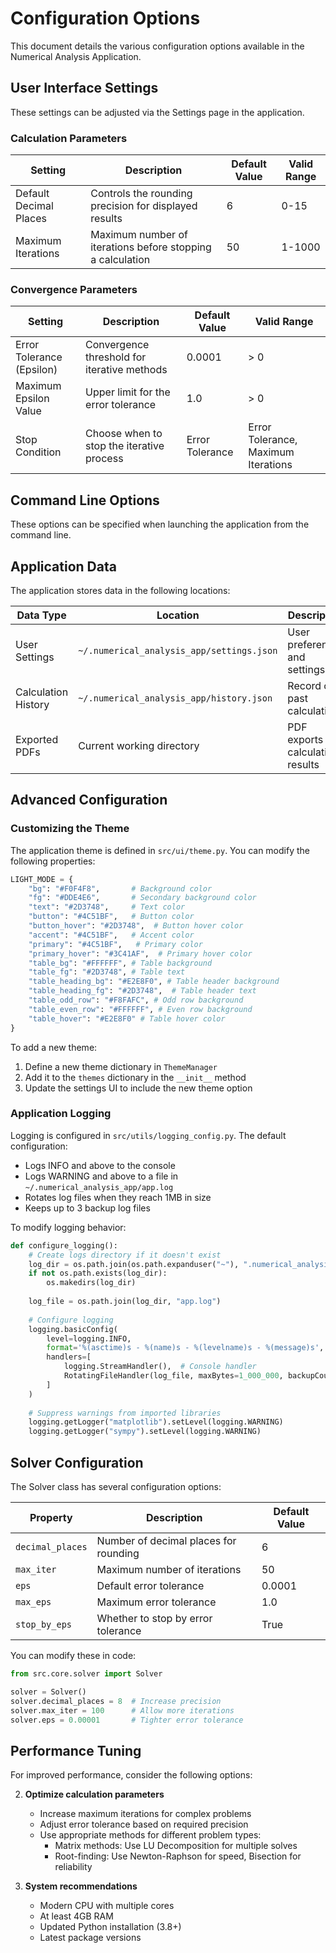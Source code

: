 # Configuration Options

This document details the various configuration options available in the Numerical Analysis Application.

## User Interface Settings

These settings can be adjusted via the Settings page in the application.

### Calculation Parameters

| Setting | Description | Default Value | Valid Range |
|---------|-------------|---------------|------------|
| Default Decimal Places | Controls the rounding precision for displayed results | 6 | 0-15 |
| Maximum Iterations | Maximum number of iterations before stopping a calculation | 50 | 1-1000 |

### Convergence Parameters

| Setting | Description | Default Value | Valid Range |
|---------|-------------|---------------|------------|
| Error Tolerance (Epsilon) | Convergence threshold for iterative methods | 0.0001 | > 0 |
| Maximum Epsilon Value | Upper limit for the error tolerance | 1.0 | > 0 |
| Stop Condition | Choose when to stop the iterative process | Error Tolerance | Error Tolerance, Maximum Iterations |

## Command Line Options

These options can be specified when launching the application from the command line.


## Application Data

The application stores data in the following locations:

| Data Type | Location | Description |
|-----------|----------|-------------|
| User Settings | `~/.numerical_analysis_app/settings.json` | User preferences and settings |
| Calculation History | `~/.numerical_analysis_app/history.json` | Record of past calculations |
| Exported PDFs | Current working directory | PDF exports of calculation results |

## Advanced Configuration

### Customizing the Theme

The application theme is defined in `src/ui/theme.py`. You can modify the following properties:

```python
LIGHT_MODE = {
    "bg": "#F0F4F8",       # Background color
    "fg": "#DDE4E6",       # Secondary background color
    "text": "#2D3748",     # Text color
    "button": "#4C51BF",   # Button color
    "button_hover": "#2D3748",  # Button hover color
    "accent": "#4C51BF",   # Accent color
    "primary": "#4C51BF",   # Primary color
    "primary_hover": "#3C41AF",  # Primary hover color
    "table_bg": "#FFFFFF", # Table background
    "table_fg": "#2D3748", # Table text
    "table_heading_bg": "#E2E8F0", # Table header background
    "table_heading_fg": "#2D3748",  # Table header text
    "table_odd_row": "#F8FAFC", # Odd row background
    "table_even_row": "#FFFFFF", # Even row background
    "table_hover": "#E2E8F0" # Table hover color
}
```

To add a new theme:

1. Define a new theme dictionary in `ThemeManager`
2. Add it to the `themes` dictionary in the `__init__` method
3. Update the settings UI to include the new theme option

### Application Logging

Logging is configured in `src/utils/logging_config.py`. The default configuration:

- Logs INFO and above to the console
- Logs WARNING and above to a file in `~/.numerical_analysis_app/app.log`
- Rotates log files when they reach 1MB in size
- Keeps up to 3 backup log files

To modify logging behavior:

```python
def configure_logging():
    # Create logs directory if it doesn't exist
    log_dir = os.path.join(os.path.expanduser("~"), ".numerical_analysis_app")
    if not os.path.exists(log_dir):
        os.makedirs(log_dir)
    
    log_file = os.path.join(log_dir, "app.log")
    
    # Configure logging
    logging.basicConfig(
        level=logging.INFO,
        format='%(asctime)s - %(name)s - %(levelname)s - %(message)s',
        handlers=[
            logging.StreamHandler(),  # Console handler
            RotatingFileHandler(log_file, maxBytes=1_000_000, backupCount=3)  # File handler
        ]
    )
    
    # Suppress warnings from imported libraries
    logging.getLogger("matplotlib").setLevel(logging.WARNING)
    logging.getLogger("sympy").setLevel(logging.WARNING)
```

## Solver Configuration

The Solver class has several configuration options:

| Property | Description | Default Value |
|----------|-------------|---------------|
| `decimal_places` | Number of decimal places for rounding | 6 |
| `max_iter` | Maximum number of iterations | 50 |
| `eps` | Default error tolerance | 0.0001 |
| `max_eps` | Maximum error tolerance | 1.0 |
| `stop_by_eps` | Whether to stop by error tolerance | True |

You can modify these in code:

```python
from src.core.solver import Solver

solver = Solver()
solver.decimal_places = 8  # Increase precision
solver.max_iter = 100      # Allow more iterations
solver.eps = 0.00001       # Tighter error tolerance
```

## Performance Tuning

For improved performance, consider the following options:

2. **Optimize calculation parameters**
   - Increase maximum iterations for complex problems
   - Adjust error tolerance based on required precision
   - Use appropriate methods for different problem types:
     - Matrix methods: Use LU Decomposition for multiple solves
     - Root-finding: Use Newton-Raphson for speed, Bisection for reliability

3. **System recommendations**
   - Modern CPU with multiple cores
   - At least 4GB RAM
   - Updated Python installation (3.8+)
   - Latest package versions 